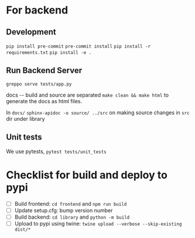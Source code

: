 # For backend

## Development
`pip install pre-commit`
`pre-commit install`
`pip install -r requirements.txt`
`pip install -e .`

## Run Backend Server
`greppo serve tests/app.py`

docs -- build and source are separated `make clean && make html` to generate the docs as html files.

In `docs/`
`sphinx-apidoc -o source/ ../src` on making source changes in `src` dir under library

## Unit tests
We use pytests, `pytest tests/unit_tests`

# Checklist for build and deploy to pypi

- [ ] Build frontend: `cd frontend` and `npm run build`
- [ ] Update setup.cfg: bump version number
- [ ] Build backend: `cd library` and `python -m build`
- [ ] Upload to pypi using twine: `twine upload --verbose --skip-existing dist/*`